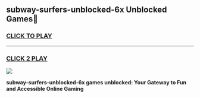 
## subway-surfers-unblocked-6x Unblocked Games👋
<h3>
<a href="https://news.freeplayer.one?title=subway-surfers-unblocked-6x&ref=16F">CLICK TO PLAY</a></h3>
<hr>

<h3>
<a href="https://news.freeplayer.one?title=subway-surfers-unblocked-6x&ref=16F">CLICK 2 PLAY</a>
  
</h3>

<a href="https://news.freeplayer.one?title=subway-surfers-unblocked-6x&ref=16F/"><img src="https://clearcache.store/games.png"></a>


**subway-surfers-unblocked-6x games unblocked: Your Gateway to Fun and Accessible Online Gaming**
